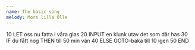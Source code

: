 ```yaml
---
name: The basic song
melody: Mors lilla Olle
---
```

10 LET oss nu fatta i våra glas
20 INPUT en klunk utav det som där has
30 IF du fått nog THEN till 50 min vän
40 ELSE GOTO-baka till 10 igen
50 END